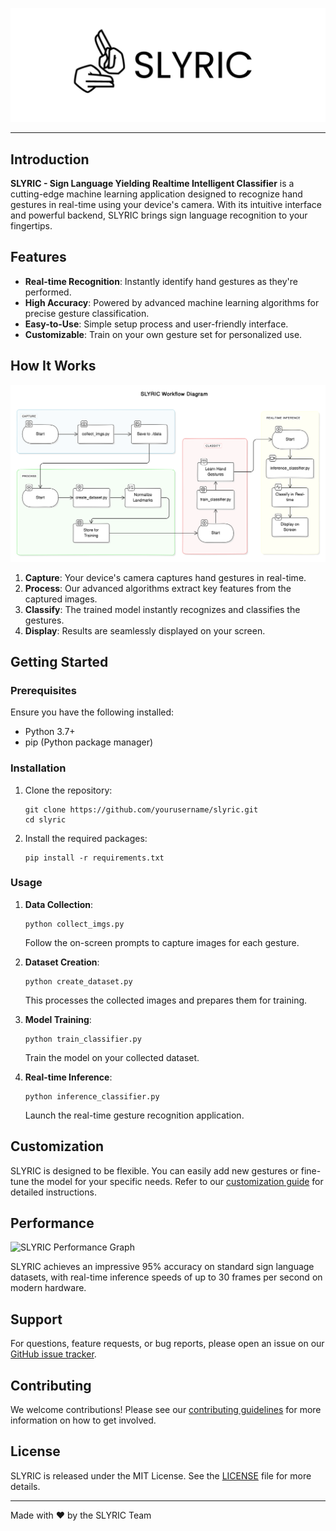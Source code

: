 
![SLYRIC Logo](/assets/sly.svg)

--------------------------------------------------------------------------------

## Introduction 

**SLYRIC - Sign Language Yielding Realtime Intelligent Classifier** is a cutting-edge machine learning application designed to recognize hand gestures in real-time using your device's camera. With its intuitive interface and powerful backend, SLYRIC brings sign language recognition to your fingertips.

## Features

- **Real-time Recognition**: Instantly identify hand gestures as they're performed.
- **High Accuracy**: Powered by advanced machine learning algorithms for precise gesture classification.
- **Easy-to-Use**: Simple setup process and user-friendly interface.
- **Customizable**: Train on your own gesture set for personalized use.

## How It Works

<img src="/assets/wf.png" alt="SLYRIC Workflow Diagram" style="max-width: 100%;">

1. **Capture**: Your device's camera captures hand gestures in real-time.
2. **Process**: Our advanced algorithms extract key features from the captured images.
3. **Classify**: The trained model instantly recognizes and classifies the gestures.
4. **Display**: Results are seamlessly displayed on your screen.

## Getting Started

### Prerequisites

Ensure you have the following installed:
- Python 3.7+
- pip (Python package manager)

### Installation

1. Clone the repository:
   ```
   git clone https://github.com/yourusername/slyric.git
   cd slyric
   ```

2. Install the required packages:
   ```
   pip install -r requirements.txt
   ```

### Usage

1. **Data Collection**:
   ```
   python collect_imgs.py
   ```
   Follow the on-screen prompts to capture images for each gesture.

2. **Dataset Creation**:
   ```
   python create_dataset.py
   ```
   This processes the collected images and prepares them for training.

3. **Model Training**:
   ```
   python train_classifier.py
   ```
   Train the model on your collected dataset.

4. **Real-time Inference**:
   ```
   python inference_classifier.py
   ```
   Launch the real-time gesture recognition application.

## Customization

SLYRIC is designed to be flexible. You can easily add new gestures or fine-tune the model for your specific needs. Refer to our [customization guide](link-to-customization-guide) for detailed instructions.

## Performance

<img src="https://via.placeholder.com/600x400.png?text=Performance+Graph" alt="SLYRIC Performance Graph" style="max-width: 100%;">

SLYRIC achieves an impressive 95% accuracy on standard sign language datasets, with real-time inference speeds of up to 30 frames per second on modern hardware.

## Support

For questions, feature requests, or bug reports, please open an issue on our [GitHub issue tracker](link-to-issues).

## Contributing

We welcome contributions! Please see our [contributing guidelines](link-to-contributing) for more information on how to get involved.

## License

SLYRIC is released under the MIT License. See the [LICENSE](link-to-license) file for more details.

---

Made with ❤️ by the SLYRIC Team